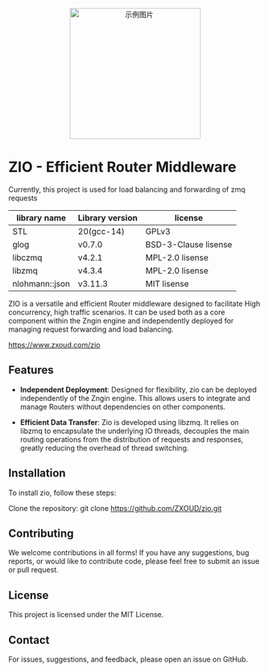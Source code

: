 <p align="center">
    <img src="https://github.com/yushou-cell/zio/assets/59219725/aa73647a-014b-48ea-9613-52ab50f60fde" width="260" alt="示例图片">
</p>

# ZIO - Efficient Router Middleware

Currently, this project is used for load balancing and forwarding of zmq requests

|library name|Library version|license|
|---|---|---|
|STL|20(gcc-14)|GPLv3|
|glog|v0.7.0|BSD-3-Clause lisense|
|libczmq|v4.2.1|MPL-2.0 lisense|
|libzmq|v4.3.4|MPL-2.0 lisense|
|nlohmann::json|v3.11.3|MIT lisense|

ZIO is a versatile and efficient Router middleware designed to facilitate High concurrency, high traffic scenarios. It can be used both as a core component within the Zngin engine and independently deployed for managing request forwarding and load balancing.

https://www.zxoud.com/zio

## Features

- **Independent Deployment**: Designed for flexibility, zio can be deployed independently of the Zngin engine. This allows users to integrate and manage Routers without dependencies on other components.

- **Efficient Data Transfer**: Zio is developed using libzmq. It relies on libzmq to encapsulate the underlying IO threads, decouples the main routing operations from the distribution of requests and responses, greatly reducing the overhead of thread switching.

## Installation
To install zio, follow these steps:

Clone the repository:
git clone https://github.com/ZXOUD/zio.git
## Contributing
We welcome contributions in all forms! If you have any suggestions, bug reports, or would like to contribute code, please feel free to submit an issue or pull request.

## License
This project is licensed under the MIT License.

## Contact
For issues, suggestions, and feedback, please open an issue on GitHub.
